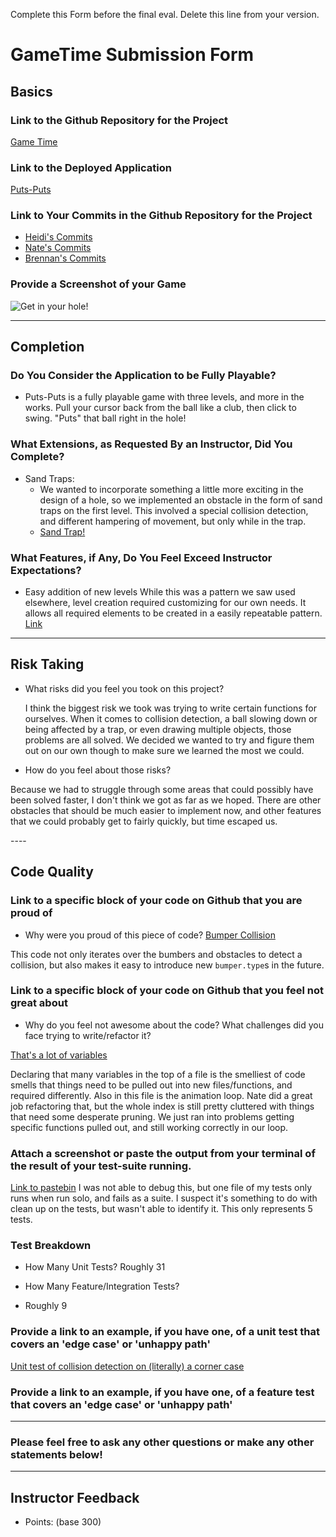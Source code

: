 Complete this Form before the final eval. Delete this line from your version.

# GameTime Submission Form

## Basics

### Link to the Github Repository for the Project
[Game Time](https://github.com/brennanholtzclaw/game_time)

### Link to the Deployed Application
[Puts-Puts](https://brennanholtzclaw.github.io/game_time/#)

### Link to Your Commits in the Github Repository for the Project
 - [Heidi's Commits](https://github.com/brennanholtzclaw/game_time/commits/master?author=hhoopes)
 - [Nate's Commits](https://github.com/brennanholtzclaw/game_time/commits/master?author=natevenn)
 - [Brennan's Commits](https://github.com/brennanholtzclaw/game_time/commits/master?author=brennanholtzclaw)

### Provide a Screenshot of your Game
![Get in your hole!](https://drive.google.com/file/d/0BzOa44Ah0W0IaTZ6aWtPeUdRUVU/view?usp=sharing "Fun for the whole family!")

---

## Completion

### Do You Consider the Application to be Fully Playable?
 - Puts-Puts is a fully playable game with three levels, and more in the works. Pull your cursor back from the ball like a club, then click to swing. "Puts" that ball right in the hole!

### What Extensions, as Requested By an Instructor, Did You Complete?
- Sand Traps:
  - We wanted to incorporate something a little more exciting in the design of a hole, so we implemented an obstacle in the form of sand traps on the first level. This involved a special collision detection, and different hampering of movement, but only while in the trap.
  - [Sand Trap!](http://g.recordit.co/wTpqyHbhtS.gif)

### What Features, if Any, Do You Feel Exceed Instructor Expectations?
* Easy addition of new levels
While this was a pattern we saw used elsewhere, level creation required customizing for our own needs. It allows all required elements to be created in a easily repeatable pattern.
[Link](https://github.com/brennanholtzclaw/game_time/tree/master/lib/levels)

----

## Risk Taking
- What risks did you feel you took on this project?

     I think the biggest risk we took was trying to write certain functions for ourselves. When it comes to collision detection, a ball slowing down or being affected by a trap, or even drawing multiple objects, those problems are all solved. We decided we wanted to try and figure them out on our own though to make sure we learned the most we could.

- How do you feel about those risks?
<p>
    Because we had to struggle through some areas that could possibly have been solved faster, I don't think we got as far as we hoped. There are other obstacles that should be much easier to implement now, and other features that we could probably get to fairly quickly, but time escaped us.
</p>
----

## Code Quality

### Link to a specific block of your code on Github that you are proud of
- Why were you proud of this piece of code?
[Bumper Collision](https://github.com/brennanholtzclaw/game_time/blob/master/lib/ball.js#L58-L64)

This code not only iterates over the bumbers and obstacles to detect a collision, but also makes it easy to introduce new `bumper.type`s in the future.

### Link to a specific block of your code on Github that you feel not great about
- Why do you feel not awesome about the code? What challenges did you face trying to write/refactor it?

[That's a lot of variables](https://github.com/brennanholtzclaw/game_time/blob/master/lib/index.js#L1-L27)

Declaring that many variables in the top of a file is the smelliest of code smells that things need to be pulled out into new files/functions, and required differently. Also in this file is the animation loop. Nate did a great job refactoring that, but the whole index is still pretty cluttered with things that need some desperate pruning. We just ran into problems getting specific functions pulled out, and still working correctly in our loop.

### Attach a screenshot or paste the output from your terminal of the result of your test-suite running.
[Link to pastebin](http://pastebin.com/KQPqpvCu)
I was not able to debug this, but one file of my tests only runs when run solo, and fails as a suite. I suspect it's something to do with clean up on the tests, but wasn't able to identify it. This only represents 5 tests.

### Test Breakdown
- How Many Unit Tests?
Roughly 31

- How Many Feature/Integration Tests?
- Roughly 9


### Provide a link to an example, if you have one, of a unit test that covers an 'edge case' or 'unhappy path'
[Unit test of collision detection on (literally) a corner case](https://github.com/brennanholtzclaw/game_time/blob/master/test/balls_in_obstacles_test.js)

### Provide a link to an example, if you have one, of a feature test that covers an 'edge case' or 'unhappy path'

-----

### Please feel free to ask any other questions or make any other statements below!

-----

## Instructor Feedback

- Points: (base 300)
